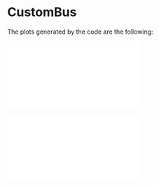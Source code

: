 # CustomBus

The plots generated by the code are the following:

![](images/figure_1.pdf)

![](images/figure_2.pdf)
